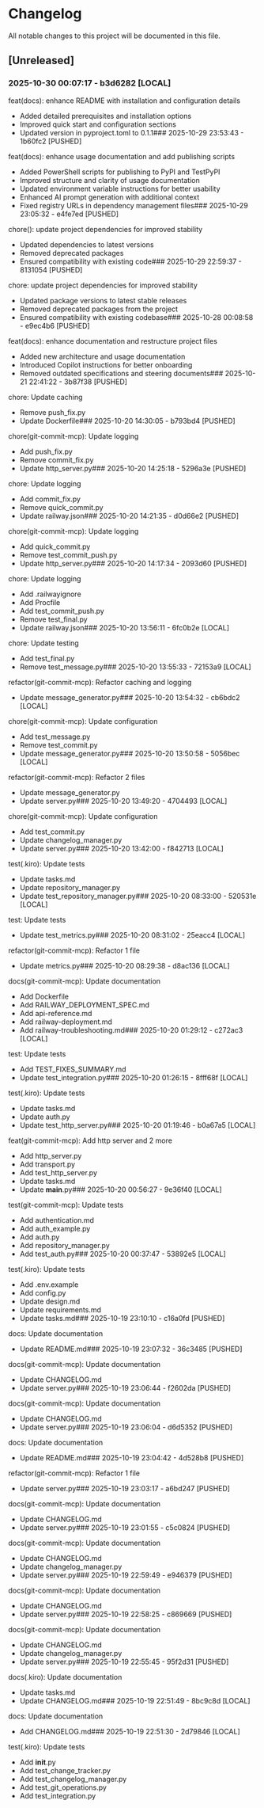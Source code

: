 # Changelog

All notable changes to this project will be documented in this file.

## [Unreleased]

### 2025-10-30 00:07:17 - b3d6282 [LOCAL]

feat(docs): enhance README with installation and configuration details

- Added detailed prerequisites and installation options
- Improved quick start and configuration sections
- Updated version in pyproject.toml to 0.1.1### 2025-10-29 23:53:43 - 1b60fc2 [PUSHED]

feat(docs): enhance usage documentation and add publishing scripts

- Added PowerShell scripts for publishing to PyPI and TestPyPI
- Improved structure and clarity of usage documentation
- Updated environment variable instructions for better usability
- Enhanced AI prompt generation with additional context
- Fixed registry URLs in dependency management files### 2025-10-29 23:05:32 - e4fe7ed [PUSHED]

chore(): update project dependencies for improved stability

- Updated dependencies to latest versions
- Removed deprecated packages
- Ensured compatibility with existing code### 2025-10-29 22:59:37 - 8131054 [PUSHED]

chore: update project dependencies for improved stability

- Updated package versions to latest stable releases
- Removed deprecated packages from the project
- Ensured compatibility with existing codebase### 2025-10-28 00:08:58 - e9ec4b6 [PUSHED]

feat(docs): enhance documentation and restructure project files

- Added new architecture and usage documentation
- Introduced Copilot instructions for better onboarding
- Removed outdated specifications and steering documents### 2025-10-21 22:41:22 - 3b87f38 [PUSHED]

chore: Update caching

- Remove push_fix.py
- Update Dockerfile### 2025-10-20 14:30:05 - b793bd4 [PUSHED]

chore(git-commit-mcp): Update logging

- Add push_fix.py
- Remove commit_fix.py
- Update http_server.py### 2025-10-20 14:25:18 - 5296a3e [PUSHED]

chore: Update logging

- Add commit_fix.py
- Remove quick_commit.py
- Update railway.json### 2025-10-20 14:21:35 - d0d66e2 [PUSHED]

chore(git-commit-mcp): Update logging

- Add quick_commit.py
- Remove test_commit_push.py
- Update http_server.py### 2025-10-20 14:17:34 - 2093d60 [PUSHED]

chore: Update logging

- Add .railwayignore
- Add Procfile
- Add test_commit_push.py
- Remove test_final.py
- Update railway.json### 2025-10-20 13:56:11 - 6fc0b2e [LOCAL]

chore: Update testing

- Add test_final.py
- Remove test_message.py### 2025-10-20 13:55:33 - 72153a9 [LOCAL]

refactor(git-commit-mcp): Refactor caching and logging

- Update message_generator.py### 2025-10-20 13:54:32 - cb6bdc2 [LOCAL]

chore(git-commit-mcp): Update configuration

- Add test_message.py
- Remove test_commit.py
- Update message_generator.py### 2025-10-20 13:50:58 - 5056bec [LOCAL]

refactor(git-commit-mcp): Refactor 2 files

- Update message_generator.py
- Update server.py### 2025-10-20 13:49:20 - 4704493 [LOCAL]

chore(git-commit-mcp): Update configuration

- Add test_commit.py
- Update changelog_manager.py
- Update server.py### 2025-10-20 13:42:00 - f842713 [LOCAL]

test(.kiro): Update tests

- Update tasks.md
- Update repository_manager.py
- Update test_repository_manager.py### 2025-10-20 08:33:00 - 520531e [LOCAL]

test: Update tests

- Update test_metrics.py### 2025-10-20 08:31:02 - 25eacc4 [LOCAL]

refactor(git-commit-mcp): Refactor 1 file

- Update metrics.py### 2025-10-20 08:29:38 - d8ac136 [LOCAL]

docs(git-commit-mcp): Update documentation

- Add Dockerfile
- Add RAILWAY_DEPLOYMENT_SPEC.md
- Add api-reference.md
- Add railway-deployment.md
- Add railway-troubleshooting.md### 2025-10-20 01:29:12 - c272ac3 [LOCAL]

test: Update tests

- Add TEST_FIXES_SUMMARY.md
- Update test_integration.py### 2025-10-20 01:26:15 - 8fff68f [LOCAL]

test(.kiro): Update tests

- Update tasks.md
- Update auth.py
- Update test_http_server.py### 2025-10-20 01:19:46 - b0a67a5 [LOCAL]

feat(git-commit-mcp): Add http server and 2 more

- Add http_server.py
- Add transport.py
- Add test_http_server.py
- Update tasks.md
- Update __main__.py### 2025-10-20 00:56:27 - 9e36f40 [LOCAL]

test(git-commit-mcp): Update tests

- Add authentication.md
- Add auth_example.py
- Add auth.py
- Add repository_manager.py
- Add test_auth.py### 2025-10-20 00:37:47 - 53892e5 [LOCAL]

test(.kiro): Update tests

- Add .env.example
- Add config.py
- Update design.md
- Update requirements.md
- Update tasks.md### 2025-10-19 23:10:10 - c16a0fd [PUSHED]

docs: Update documentation

- Update README.md### 2025-10-19 23:07:32 - 36c3485 [PUSHED]

docs(git-commit-mcp): Update documentation

- Update CHANGELOG.md
- Update server.py### 2025-10-19 23:06:44 - f2602da [PUSHED]

docs(git-commit-mcp): Update documentation

- Update CHANGELOG.md
- Update server.py### 2025-10-19 23:06:04 - d6d5352 [PUSHED]

docs: Update documentation

- Update README.md### 2025-10-19 23:04:42 - 4d528b8 [PUSHED]

refactor(git-commit-mcp): Refactor 1 file

- Update server.py### 2025-10-19 23:03:17 - a6bd247 [PUSHED]

docs(git-commit-mcp): Update documentation

- Update CHANGELOG.md
- Update server.py### 2025-10-19 23:01:55 - c5c0824 [PUSHED]

docs(git-commit-mcp): Update documentation

- Update CHANGELOG.md
- Update changelog_manager.py
- Update server.py### 2025-10-19 22:59:49 - e946379 [PUSHED]

docs(git-commit-mcp): Update documentation

- Update CHANGELOG.md
- Update server.py### 2025-10-19 22:58:25 - c869669 [PUSHED]

docs(git-commit-mcp): Update documentation

- Update CHANGELOG.md
- Update changelog_manager.py
- Update server.py### 2025-10-19 22:55:45 - 95f2d31 [PUSHED]

docs(.kiro): Update documentation

- Update tasks.md
- Update CHANGELOG.md### 2025-10-19 22:51:49 - 8bc9c8d [LOCAL]

docs: Update documentation

- Add CHANGELOG.md### 2025-10-19 22:51:30 - 2d79846 [LOCAL]

test(.kiro): Update tests

- Add __init__.py
- Add test_change_tracker.py
- Add test_changelog_manager.py
- Add test_git_operations.py
- Add test_integration.py